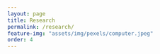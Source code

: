 ```yaml
---
layout: page
title: Research
permalink: /research/
feature-img: "assets/img/pexels/computer.jpeg"
order: 4
---
```


